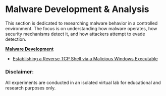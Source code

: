 # Malware Development & Analysis
This section is dedicated to researching malware behavior in a controlled environment. The focus is on understanding how malware operates, how security mechanisms detect it, and how attackers attempt to evade detection.




[**Malware Development**](https://github.com/sapan322/Raman-Cybersecurity-Portfolio/tree/main/Malware%20Development%20%26%20Analysis/Malware%20Development)
- [Establishing a Reverse TCP Shell via a Malicious Windows Executable](https://github.com/sapan322/Raman-Cybersecurity-Portfolio/blob/main/Malware%20Development%20%26%20Analysis/Malware%20Development/Reverse_shell.md)

### Disclaimer:
All experiments are conducted in an isolated virtual lab for educational and research purposes only.
